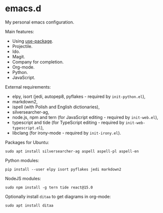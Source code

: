 # emacs.d

My personal emacs configuration.

Main features:

 * Using [use-package](https://github.com/jwiegley/use-package).
 * Projectile.
 * Ido.
 * Magit.
 * Company for completion.
 * Org-mode.
 * Python.
 * JavaScript.

External requirements:

 * elpy, isort (jedi, autopep8, pyflakes - required by `init-python.el`),
 * markdown2,
 * ispell (with Polish and English dictionaries),
 * silversearcher-ag,
 * node.js, npm and tern (for JavaScript editing - required by `init-web.el`),
 * typescript and tide (for TypeScript editing - required by
   `init-web-typescript.el`),
 * libclang (for irony-mode - required by `init-irony.el`).

Packages for Ubuntu:

    sudo apt install silversearcher-ag aspell aspell-pl aspell-en

Python modules:

    pip install --user elpy isort pyflakes jedi markdown2

NodeJS modules:

    sudo npm install -g tern tide react@15.0

Optionally install `ditaa` to get diagrams in org-mode:

    sudo apt install ditaa
